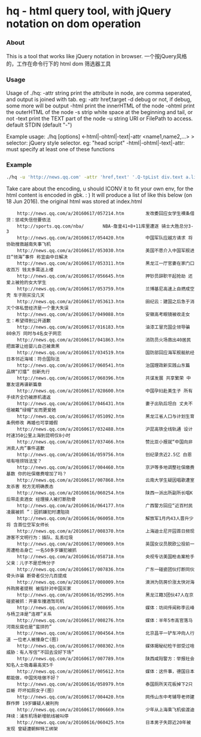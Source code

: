 # hq - html query tool, with jQuery notation on dom operation

### About
This is a tool that works like jQuery notation in browser.
一个按jQuery风格的，工作在命令行下的 html dom 筛选器工具

### Usage
Usage of ./hq:
  -attr string
        print the attribute <string> in node, <string> are comma seperated, and output is joined with tab. eg: -attr href,target
  -d    debug or not, if debug, some more will be output
  -html
        print the innerHTML of the node
  -ohtml
        print the outerHTML of the node
  -s    strip white space at the beginning and tail, or not
  -text
        print the TEXT part of the node
  -u string
        URI or FilePath to access. default STDIN (default "-")

Example usage: ./hq [options] <-html|-ohtml|-text|-attr <name1,name2,...> > <selector>
    selector: jQuery style selector. eg: "head script"
    -html|-ohtml|-text|-attr: must specify at least one of these functions


### Example

```bash
./hq -u 'http://news.qq.com' -attr 'href,text' '.Q-tpList div.text a.linkto'  |iconv -f gbk -t utf8
```
Take care about the encoding, u should ICONV it to fit your own env, for the html content is encoded in gbk. : )
It will produce a list of like this below (on 18 Jun 2016). the original html was stored at index.html

        http://news.qq.com/a/20160617/057214.htm        发改委回应女学生裸条借贷：惩戒失信但要依法
        http://sports.qq.com/nba/       NBA-詹皇41+8+11库里遭逐 骑士大胜总分3-3
        http://news.qq.com/a/20160617/054420.htm        中国军队应越方请求 将协助搜救越南失事飞机
        http://news.qq.com/a/20160617/053030.htm        美国不愿介入中国军舰进日“领海”事件 称宜由中日解决
        http://news.qq.com/a/20160617/053311.htm        黑龙江一厅官妻在家门口收百万 钱太多需送上楼
        http://news.qq.com/a/20160617/056645.htm        押钞员辞职干起抢劫 还爱上被抢的女大学生
        http://news.qq.com/a/20160617/053759.htm        兰博基尼高速上自燃成空壳 车子刚买没几天
        http://news.qq.com/a/20160617/053613.htm        田纪云：建国之后急于消灭个体私营经济是一个重大失误
        http://news.qq.com/a/20160617/049088.htm        安徽高考眼镜被收走女生：希望得到公开道歉
        http://news.qq.com/a/20160617/016183.htm        油漆工冒充国企领导骗80余万 同时与4名女子网恋
        http://news.qq.com/a/20160617/041863.htm        消防员火场救出40居民 把面罩让给婴儿自己被熏黑
        http://news.qq.com/a/20160617/034519.htm        国防部回应海军舰艇航经日本邻近海域：符合国际法
        http://news.qq.com/a/20160617/060541.htm        治国理政新实践山东篇 品牌“打擂” 创新先行
        http://news.qq.com/a/20160617/060396.htm        共谋发展 共享繁荣 中塞友谊再谱新篇章
        http://news.qq.com/a/20160617/028600.htm        中国孕妇赴美生子 所有手续齐全仍被原机遣返
        http://news.qq.com/a/20160617/046431.htm        妻子出轨后坦白 丈夫不信被戴“绿帽”反而更爱她
        http://news.qq.com/a/20160617/051092.htm        黑龙江省人口与计划生育条例修改 再婚也可享婚假
        http://news.qq.com/a/20160617/032488.htm        沪昆高铁全线轨通 设计时速350公里上海到昆明仅8小时
        http://news.qq.com/a/20160617/037466.htm        赞比亚小报就“中国向非洲卖人肉”事件道歉
        http://news.qq.com/a/20160616/059756.htm        创纪录贪近2.5亿 白恩培有啥捞钱法宝？
        http://news.qq.com/a/20160617/004460.htm        京沪等多地调整社保缴费基数 你的社保缴费增加了吗？
        http://news.qq.com/a/20160617/007868.htm        云南大学生疑因唱歌遭室友杀害 校方无明确表态
        http://news.qq.com/a/20160616/060254.htm        陕西一派出所副所长唱K后带走卖酒女 经理接人被打断肋骨
        http://news.qq.com/a/20160616/064177.htm        广西警方回应“近百村民凌晨被抓 ”：因抓嫌犯时遭阻挠
        http://news.qq.com/a/20160616/060058.htm        解放军1月内43人晋升少将 含首位空军女师长
        http://news.qq.com/a/20160617/008370.htm        上海迪士尼开园首日频现游客不文明行为：插队、乱丢垃圾
        http://news.qq.com/a/20160617/009069.htm        英国女议员脱欧公投前一周遭枪击身亡 一名50多岁嫌犯被抓
        http://news.qq.com/a/20160616/058718.htm        央视专访美国枪击案枪手父亲：儿子不是恐怖分子
        http://news.qq.com/a/20160617/007836.htm        广东一碰瓷团伙打断同伙骨头诈骗 断骨者仅分几百提成
        http://news.qq.com/a/20160617/008009.htm        澳洲为防房价涨太快对海外购房者提税 被指针对中国买家
        http://news.qq.com/a/20160616/052995.htm        黑龙江籍3团伙47人在京碰瓷被抓：开豪车撞酒驾司机
        http://news.qq.com/a/20160617/008695.htm        媒体：坊间传闻称李云峰与杨卫泽是“连襟”关系
        http://news.qq.com/a/20160617/008276.htm        媒体：半年5市高官落马 河南反腐也是“蛮拼的”
        http://news.qq.com/a/20160617/004564.htm        北京昌平一铲车冲向人行道 一位老人被撞身亡(图)
        http://news.qq.com/a/20160617/008302.htm        媒体揭秘纪检干部受过啥威胁：有人写信“不回去没好下场”
        http://news.qq.com/a/20160617/007789.htm        陕西咸阳警方：举报社会知名人士吸毒最高奖5千
        http://news.qq.com/a/20160617/005612.htm        媒体：这件事，德国日本都能做，中国凭啥做不好？
        http://news.qq.com/a/20160616/058979.htm        泰国厕所天花板掉下2只巨蜥 吓坏如厕女子(图)
        http://news.qq.com/a/20160617/004420.htm        网传山东中考辅导老师建群作弊 19岁嫌疑人被刑拘
        http://news.qq.com/a/20160617/006669.htm        少年从上海乘飞机偷渡迪拜续：浦东机场新增航线被叫停
        http://news.qq.com/a/20160616/060425.htm        日本男子失踪近20年被发现 曾疑遭朝鲜特工绑架
